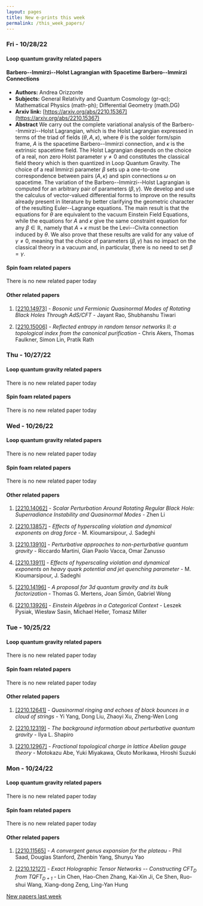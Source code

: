 ```yaml
---
layout: pages
title: New e-prints this week
permalink: /this_week_papers/
---
```




### Fri - 10/28/22

#### Loop quantum gravity related papers

#### **Barbero--Immirzi--Holst Lagrangian with Spacetime Barbero--Immirzi  Connections**
 - **Authors:** Andrea Orizzonte
 - **Subjects:** General Relativity and Quantum Cosmology (gr-qc); Mathematical Physics (math-ph); Differential Geometry (math.DG)
 - **Arxiv link:** [https://arxiv.org/abs/2210.15367](https://arxiv.org/abs/2210.15367)
 - **Abstract**
 We carry out the complete variational analysis of the Barbero--Immirzi--Holst Lagrangian, which is the Holst Lagrangian expressed in terms of the triad of fields $(\theta, A, \kappa)$, where $\theta$ is the solder form/spin frame, $A$ is the spacetime Barbero--Immirzi connection, and $\kappa$ is the extrinsic spacetime field. The Holst Lagrangian depends on the choice of a real, non zero Holst parameter $\gamma \neq 0$ and constitutes the classical field theory which is then quantized in Loop Quantum Gravity. The choice of a real Immirzi parameter $\beta$ sets up a one-to-one correspondence between pairs $(A, \kappa)$ and spin connections $\omega$ on spacetime. The variation of the Barbero--Immirzi--Holst Lagrangian is computed for an arbitrary pair of parameters $(\beta, \gamma)$. We develop and use the calculus of vector-valued differential forms to improve on the results already present in literature by better clarifying the geometric character of the resulting Euler--Lagrange equations. The main result is that the equations for $\theta$ are equivalent to the vacuum Einstein Field Equations, while the equations for $A$ and $\kappa$ give the same constraint equation for any $\beta \in \mathbb{R}$, namely that $A + \kappa$ must be the Levi--Civita connection induced by $\theta$. We also prove that these results are valid for any value of $\gamma \neq 0$, meaning that the choice of parameters $(\beta, \gamma)$ has no impact on the classical theory in a vacuum and, in particular, there is no need to set $\beta = \gamma$. 

#### Spin foam related papers

There is no new related paper today 



#### Other related papers

1. [[2210.14973]](https://arxiv.org/abs/2210.14973) - *Bosonic und Fermionic Quasinormal Modes of Rotating Black Holes Through  AdS/CFT* - Jayant Rao, Shubhanshu Tiwari

1. [[2210.15006]](https://arxiv.org/abs/2210.15006) - *Reflected entropy in random tensor networks II: a topological index from  the canonical purification* - Chris Akers, Thomas Faulkner, Simon Lin, Pratik Rath



### Thu - 10/27/22

#### Loop quantum gravity related papers

There is no new related paper today 

#### Spin foam related papers

There is no new related paper today 

### Wed - 10/26/22

#### Loop quantum gravity related papers

There is no new related paper today 

#### Spin foam related papers

There is no new related paper today 



#### Other related papers

1. [[2210.14062]](https://arxiv.org/abs/2210.14062) - *Scalar Perturbation Around Rotating Regular Black Hole: Superradiance  Instability and Quasinormal Modes* - Zhen Li

1. [[2210.13857]](https://arxiv.org/abs/2210.13857) - *Effects of hyperscaling violation and dynamical exponents on drag force* - M. Kioumarsipour, J. Sadeghi

1. [[2210.13910]](https://arxiv.org/abs/2210.13910) - *Perturbative approaches to non-perturbative quantum gravity* - Riccardo Martini, Gian Paolo Vacca, Omar Zanusso

1. [[2210.13911]](https://arxiv.org/abs/2210.13911) - *Effects of hyperscaling violation and dynamical exponents on heavy quark  potential and jet quenching parameter* - M. Kioumarsipour, J. Sadeghi

1. [[2210.14196]](https://arxiv.org/abs/2210.14196) - *A proposal for 3d quantum gravity and its bulk factorization* - Thomas G. Mertens, Joan Simón, Gabriel Wong

1. [[2210.13926]](https://arxiv.org/abs/2210.13926) - *Einstein Algebras in a Categorical Context* - Leszek Pysiak, Wiesław Sasin, Michael Heller, Tomasz Miller



### Tue - 10/25/22

#### Loop quantum gravity related papers

There is no new related paper today 

#### Spin foam related papers

There is no new related paper today 



#### Other related papers

1. [[2210.12641]](https://arxiv.org/abs/2210.12641) - *Quasinormal ringing and echoes of black bounces in a cloud of strings* - Yi Yang, Dong Liu, Zhaoyi Xu, Zheng-Wen Long

1. [[2210.12319]](https://arxiv.org/abs/2210.12319) - *The background information about perturbative quantum gravity* - Ilya L. Shapiro

1. [[2210.12967]](https://arxiv.org/abs/2210.12967) - *Fractional topological charge in lattice Abelian gauge theory* - Motokazu Abe, Yuki Miyakawa, Okuto Morikawa, Hiroshi Suzuki



### Mon - 10/24/22

#### Loop quantum gravity related papers

There is no new related paper today 

#### Spin foam related papers

There is no new related paper today 



#### Other related papers

1. [[2210.11565]](https://arxiv.org/abs/2210.11565) - *A convergent genus expansion for the plateau* - Phil Saad, Douglas Stanford, Zhenbin Yang, Shunyu Yao

1. [[2210.12127]](https://arxiv.org/abs/2210.12127) - *Exact Holographic Tensor Networks -- Constructing CFT$_D$ from  TQFT$_{D+1}$* - Lin Chen, Hao-Chen Zhang, Kai-Xin Ji, Ce Shen, Ruo-shui Wang, Xiang-dong Zeng, Ling-Yan Hung






[New papers last week]({{site.url}}/archived/weekly/pre-prints/2022/10/24/archived_weekly_papers.html)